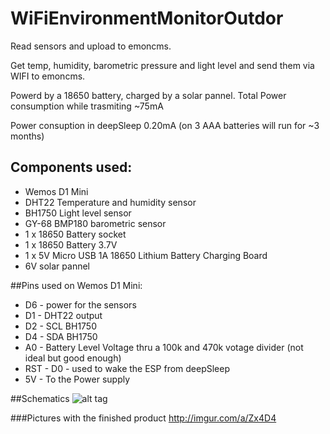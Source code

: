 # WiFiEnvironmentMonitorOutdor
Read sensors and upload to emoncms.

Get temp, humidity, barometric pressure and light level and send them via WIFI to emoncms.

Powerd by a 18650 battery, charged by a solar pannel.
Total Power consumption while trasmiting ~75mA

Power consuption in deepSleep 0.20mA (on 3 AAA batteries will run for ~3 months)

## Components used:
 - Wemos D1 Mini
 - DHT22 Temperature and humidity sensor
 - BH1750 Light level sensor
 - GY-68 BMP180 barometric sensor
 - 1 x 18650 Battery socket
 - 1 x 18650 Battery 3.7V
 - 1 x 5V Micro USB 1A 18650 Lithium Battery Charging Board
 - 6V solar pannel

##Pins used on Wemos D1 Mini:
- D6 - power for the sensors
- D1 - DHT22 output
- D2 - SCL BH1750
- D4 - SDA BH1750
- A0 - Battery Level Voltage thru a 100k and 470k votage divider (not ideal but good enough)
- RST - D0 - used to wake the ESP from deepSleep
- 5V - To the Power supply

##Schematics
![alt tag](https://raw.githubusercontent.com/mciuraru/WiFiEnvironmentMonitorOutdor/master/Schematics/WiFiEnvironmentMonitorOutdor_Sensors_bb.png)

###Pictures with the finished product
http://imgur.com/a/Zx4D4
